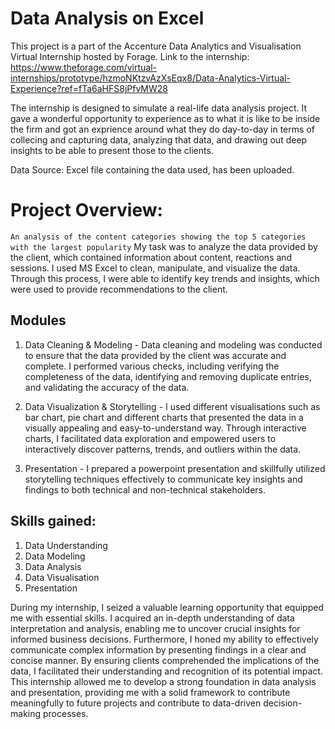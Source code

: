 # Data Analysis on Excel
This project is a part of the Accenture Data Analytics and Visualisation Virtual Internship hosted by Forage. Link to the internship: https://www.theforage.com/virtual-internships/prototype/hzmoNKtzvAzXsEqx8/Data-Analytics-Virtual-Experience?ref=fTa6aHFS8jPfvMW28

The internship is designed to simulate a real-life data analysis project. It gave a wonderful opportunity to experience as to what it is like to be inside the firm and got an exprience around what they do day-to-day in terms of collecing and capturing data, analyzing that data, and drawing out deep insights to be able to present those to the clients.

Data Source: Excel file containing the data used, has been uploaded.

# Project Overview:
`An analysis of the content categories showing the top 5 categories with the largest popularity`
My task was to analyze the data provided by the client, which contained information about content, reactions and sessions. I used MS Excel to clean, manipulate, and visualize the data. Through this process, I were able to identify key trends and insights, which were used to provide recommendations to the client.

## Modules

1. Data Cleaning & Modeling - Data cleaning and modeling was conducted to ensure that the data provided by the client was accurate and complete. I performed various checks, including verifying the completeness of the data, identifying and removing duplicate entries, and validating the accuracy of the data.

2. Data Visualization & Storytelling - I used different visualisations such as bar chart, pie chart and different charts that presented the data in a visually appealing and easy-to-understand way. Through interactive charts, I facilitated data exploration and empowered users to interactively discover patterns, trends, and outliers within the data. 

3. Presentation - I prepared a powerpoint presentation and skillfully utilized storytelling techniques effectively to communicate key insights and findings to both technical and non-technical stakeholders.  

## Skills gained:
1. Data Understanding 
2. Data Modeling
3. Data Analysis
4. Data Visualisation 
5. Presentation

During my internship, I seized a valuable learning opportunity that equipped me with essential skills. I acquired an in-depth understanding of data interpretation and analysis, enabling me to uncover crucial insights for informed business decisions. Furthermore, I honed my ability to effectively communicate complex information by presenting findings in a clear and concise manner. By ensuring clients comprehended the implications of the data, I facilitated their understanding and recognition of its potential impact. This internship allowed me to develop a strong foundation in data analysis and presentation, providing me with a solid framework to contribute meaningfully to future projects and contribute to data-driven decision-making processes.
